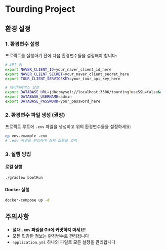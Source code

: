 # Tourding Project

## 환경 설정

### 1. 환경변수 설정

프로젝트를 실행하기 전에 다음 환경변수들을 설정해야 합니다:

```bash
# API 키
export NAVER_CLIENT_ID=your_naver_client_id_here
export NAVER_CLIENT_SECRET=your_naver_client_secret_here
export TOUR_CLIENT_SERVICEKEY=your_tour_api_key_here

# 데이터베이스 설정
export DATABASE_URL=jdbc:mysql://localhost:3306/tourding?useSSL=false&allowPublicKeyRetrieval=true&serverTimezone=Asia/Seoul&characterEncoding=UTF-8&useUnicode=true
export DATABASE_USERNAME=admin
export DATABASE_PASSWORD=your_password_here
```

### 2. 환경변수 파일 생성 (권장)

프로젝트 루트에 `.env` 파일을 생성하고 위의 환경변수들을 설정하세요:

```bash
cp env.example .env
# .env 파일을 편집하여 실제 값들을 입력
```

### 3. 실행 방법

#### 로컬 실행
```bash
./gradlew bootRun
```

#### Docker 실행
```bash
docker-compose up -d
```

## 주의사항

- **절대 `.env` 파일을 Git에 커밋하지 마세요!**
- 모든 민감한 정보는 환경변수로 관리됩니다
- `application.yml` 하나의 파일로 모든 설정을 관리합니다
